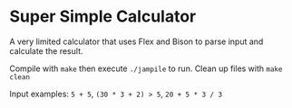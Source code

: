 # Super Simple Calculator

A very limited calculator that uses Flex and Bison to parse input and calculate
the result.

Compile with `make` then execute `./jampile` to run. Clean up files with `make
clean`

Input examples: `5 + 5`, `(30 * 3 + 2) > 5`, `20 + 5 * 3 / 3`
